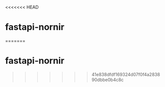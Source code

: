 <<<<<<< HEAD
# fastapi-nornir
=======
# fastapi-nornir
>>>>>>> 41e838dfdf169324d07f0f4a283890dbbe0b4c8c
